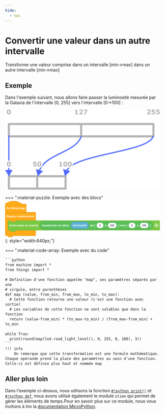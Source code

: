 ```yaml
---
hide:
  - toc
---
```


# Convertir une valeur dans un autre intervalle
Transforme une valeur comprise dans un intervalle [min→max] dans un autre intervalle [min→max]

## Exemple

Dans l'exemple suivant, nous allons faire passer la luminosité mesurée par la Galaxia de l'intervalle [0, 255] vers l'intervalle [0→100] :

![Transformer une valeur](map.svg)

=== ":material-puzzle: Exemple avec des blocs"
    ![Bloc transformer la valeur](transformer.png){: style="width:640px;"}

=== ":material-code-array: Exemple avec du code"

    ```python
    from machine import *
    from thingz import *
    
    # Définition d'une fonction appelée "map", ses paramètres séparés par une 
    # virgule, entre parenthèses
    def map (value, from_min, from_max, to_min, to_max):
      # Cette fonction retourne une valeur (c'est une fonction avec sortie)
      # Les variables de cette fonction ne sont valables que dans la fonction
      return (value-from_min) * (to_max-to_min) / (from_max-from_min) + to_min

    while True:
      print(round(map(led.read_light_level(), 0, 255, 0, 100), 3))
    ```
    !!! info
        On remarque que cette transformation est une formule mathématique. Chaque opérande prend la place des paramètres au sein d'une fonction. Celle-ci est définie plus haut et nommée map

## Aller plus loin
Dans l'exemple ci-dessus, nous utilisons la fonction [`#!python print()`](../communication/ecrire_dans_la_console.md) et [`#!python def`](../fonctions/fonction.md), nous avons utilisé également le module `utime` qui permet de gérer les éléments de temps.Pour en savoir plus sur ce module, nous vous invitons à lire la [documentation MicroPython](https://www.micropython.fr/reference/#/04.modules_standards/utime/00.module_time?id=module-utime).
